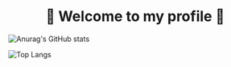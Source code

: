 <h1 align="center">👋 Welcome to my profile 👋</h1>

![Anurag's GitHub stats](https://github-readme-stats.vercel.app/api?username=HUNTERSCOUTI&show_icons=true&theme=radical)

![Top Langs](https://github-readme-stats.vercel.app/api/top-langs/?username=HUNTERSCOUTI&theme=tokyonight)
